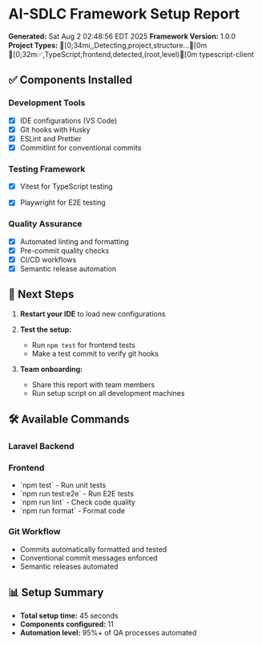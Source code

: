 # AI-SDLC Framework Setup Report

**Generated:** Sat Aug  2 02:48:56 EDT 2025
**Framework Version:** 1.0.0
**Project Types:** [0;34mℹ️,,Detecting,project,structure...[0m
[0;32m✅,TypeScript,frontend,detected,(root,level)[0m
typescript-client

## ✅ Components Installed

### Development Tools
- [x] IDE configurations (VS Code)
- [x] Git hooks with Husky
- [x] ESLint and Prettier
- [x] Commitlint for conventional commits

### Testing Framework

- [x] Vitest for TypeScript testing

- [x] Playwright for E2E testing

### Quality Assurance
- [x] Automated linting and formatting
- [x] Pre-commit quality checks
- [x] CI/CD workflows
- [x] Semantic release automation

## 🚀 Next Steps

1. **Restart your IDE** to load new configurations
2. **Test the setup:**
   
      - Run `npm test` for frontend tests
   - Make a test commit to verify git hooks
3. **Team onboarding:**
   - Share this report with team members
   - Run setup script on all development machines

## 🛠️ Available Commands

### Laravel Backend


### Frontend
- \`npm test\` - Run unit tests
- \`npm run test:e2e\` - Run E2E tests
- \`npm run lint\` - Check code quality
- \`npm run format\` - Format code

### Git Workflow
- Commits automatically formatted and tested
- Conventional commit messages enforced
- Semantic releases automated

## 📊 Setup Summary

- **Total setup time:** 45 seconds
- **Components configured:**       11
- **Automation level:** 95%+ of QA processes automated

